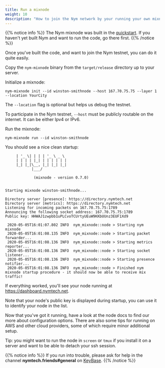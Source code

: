 ```yaml
---
title: Run a mixnode
weight: 10
description: "How to join the Nym network by your running your own mixnode"
---
```


{{% notice info %}}
The Nym mixnode was built in the [quickstart](/docs/quickstart). If you haven't yet built Nym and want to run the code, go there first.
{{% /notice %}}

Once you've built the code, and want to join the Nym testnet, you can do it quite easily. 

Copy the `nym-mixnode` binary from the `target/release` directory up to your server.

Initialize a mixnode:

```shell
nym-mixnode init --id winston-smithnode --host 167.70.75.75 --layer 1 --location YourCity
```

The `--location` flag is optional but helps us debug the testnet. 

To participate in the Nym testnet, `--host` must be publicly routable on the internet. It can be either Ipv4 or IPv6.

Run the mixnode: 

`nym-mixnode run --id winston-smithnode`


You should see a nice clean startup: 

```
     | '_ \| | | | '_ \ _ \
     | | | | |_| | | | | | |
     |_| |_|\__, |_| |_| |_|
            |___/

             (mixnode - version 0.7.0)

    
Starting mixnode winston-smithnode...

Directory server [presence]: https://directory.nymtech.net
Directory server [metrics]: https://directory.nymtech.net
Listening for incoming packets on 167.70.75.75:1789
Announcing the following socket address: 167.70.75.75:1789
Public key: HHWAJ1zwpbb1uPLCvoTCUrtyUEuW9KKbUUnz3EUF1Xd9

 2020-05-05T16:01:07.802 INFO  nym_mixnode::node > Starting nym mixnode
 2020-05-05T16:01:08.135 INFO  nym_mixnode::node > Starting packet forwarder...
 2020-05-05T16:01:08.136 INFO  nym_mixnode::node > Starting metrics reporter...
 2020-05-05T16:01:08.136 INFO  nym_mixnode::node > Starting socket listener...
 2020-05-05T16:01:08.136 INFO  nym_mixnode::node > Starting presence notifier...
 2020-05-05T16:01:08.136 INFO  nym_mixnode::node > Finished nym mixnode startup procedure - it should now be able to receive mix traffic!
```

If everything worked, you'll see your node running at https://dashboard.nymtech.net. 

Note that your node's public key is displayed during startup, you can use it to identify your node in the list.

Now that you've got it running, have a look at the node docs to find our more about configuration options. There are also some tips for running on AWS and other cloud providers, some of which require minor additional setup.

Tip: you might want to run the node in `screen` or `tmux` if you install it on a server and want to be able to detach your ssh session.

{{% notice info %}}
If you run into trouble, please ask for help in the channel **nymtech.friends#general** on [KeyBase](https://keybase.io).
{{% /notice %}}